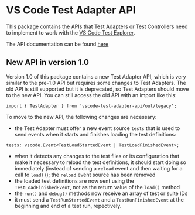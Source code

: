 # VS Code Test Adapter API

This package contains the APIs that Test Adapters or Test Controllers need to implement to work with the
[VS Code Test Explorer](https://github.com/hbenl/vscode-test-explorer).

The API documentation can be found [here](https://github.com/hbenl/vscode-test-adapter-api/blob/master/src/index.ts)

## New API in version 1.0

Version 1.0 of this package contains a new Test Adapter API, which is very similar to the pre-1.0 API
but requires some changes to Test Adapters. The old API is still supported but it is deprecated, so
Test Adapters should move to the new API.
You can still access the old API with an import like this:
```
import { TestAdapter } from 'vscode-test-adapter-api/out/legacy';
```
To move to the new API, the following changes are necessary:
* the Test Adapter must offer a new event source `tests` that is used to send events when it starts and finishes
  loading the test definitions:
```
tests: vscode.Event<TestLoadStartedEvent | TestLoadFinishedEvent>;
```
* when it detects any changes to the test files or its configuration that make it necessary to reload the test
  definitions, it should start doing so immediately (instead of sending a `reload` event and then waiting for
  a call to `load()`); the `reload` event source has been removed
* the loaded test definitions are now sent using the `TestLoadFinishedEvent`, not as the return value of the 
  `load()` method
* the `run()` and `debug()` methods now receive an array of test or suite IDs
* it must send a `TestRunStartedEvent` and a `TestRunFinishedEvent` at the beginning and end of a test run, repectively.
